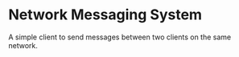 # Network Messaging System

A simple client to send messages between two clients on the same network.

